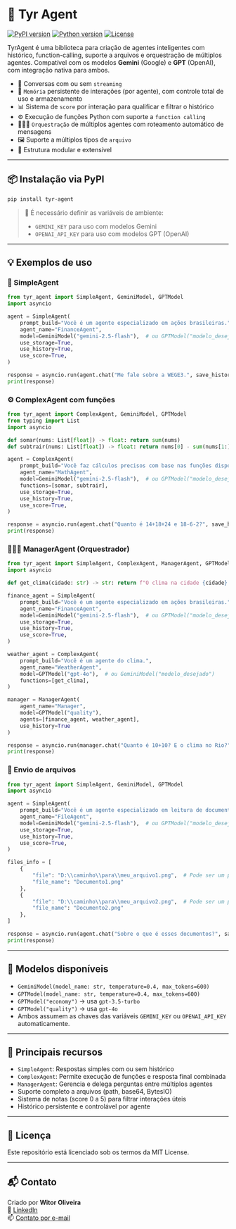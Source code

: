 # 🤖 Tyr Agent

[![PyPI version](https://badge.fury.io/py/tyr-agent.svg)](https://pypi.org/project/tyr-agent/)
[![Python version](https://img.shields.io/badge/python-3.10%2B-blue)](https://www.python.org/)
[![License](https://img.shields.io/badge/license-MIT-green.svg)](LICENSE)

TyrAgent é uma biblioteca para criação de agentes inteligentes com histórico, function-calling, suporte a arquivos e orquestração de múltiplos agentes. Compatível com os modelos **Gemini** (Google) e **GPT** (OpenAI), com integração nativa para ambos.

- 💬 Conversas com ou sem `streaming`
- 🧠 `Memória` persistente de interações (por agente), com controle total de uso e armazenamento
- 📊 Sistema de `score` por interação para qualificar e filtrar o histórico
- ⚙️ Execução de funções Python com suporte a `function calling`
- 🧑🏻‍💼 `Orquestração` de múltiplos agentes com roteamento automático de mensagens
- 🖼️ Suporte a múltiplos tipos de `arquivo`
- 🧩 Estrutura modular e extensível

---

## 📦 Instalação via PyPI

```bash
pip install tyr-agent
```

> 🔐 É necessário definir as variáveis de ambiente:
> - `GEMINI_KEY` para uso com modelos Gemini
> - `OPENAI_API_KEY` para uso com modelos GPT (OpenAI)

---

## 💡 Exemplos de uso

### 📘 SimpleAgent

```python
from tyr_agent import SimpleAgent, GeminiModel, GPTModel
import asyncio

agent = SimpleAgent(
    prompt_build="Você é um agente especializado em ações brasileiras.",
    agent_name="FinanceAgent",
    model=GeminiModel("gemini-2.5-flash"),  # ou GPTModel("modelo_desejado")
    use_storage=True,
    use_history=True,
    use_score=True,
)

response = asyncio.run(agent.chat("Me fale sobre a WEGE3.", save_history=True))
print(response)
```

### ⚙️ ComplexAgent com funções

```python
from tyr_agent import ComplexAgent, GeminiModel, GPTModel
from typing import List
import asyncio

def somar(nums: List[float]) -> float: return sum(nums)
def subtrair(nums: List[float]) -> float: return nums[0] - sum(nums[1:])

agent = ComplexAgent(
    prompt_build="Você faz cálculos precisos com base nas funções disponíveis.",
    agent_name="MathAgent",
    model=GeminiModel("gemini-2.5-flash"),  # ou GPTModel("modelo_desejado")
    functions=[somar, subtrair],
    use_storage=True,
    use_history=True,
    use_score=True,
)

response = asyncio.run(agent.chat("Quanto é 14+18+24 e 18-6-2?", save_history=True))
print(response)
```

### 🧑🏻‍💼 ManagerAgent (Orquestrador)

```python
from tyr_agent import SimpleAgent, ComplexAgent, ManagerAgent, GPTModel, GeminiModel
import asyncio

def get_clima(cidade: str) -> str: return f"O clima na cidade {cidade} é de 25ºC e esta ensolarado."

finance_agent = SimpleAgent(
    prompt_build="Você é um agente especializado em ações brasileiras.",
    agent_name="FinanceAgent",
    model=GeminiModel("gemini-2.5-flash"),  # ou GPTModel("modelo_desejado")
    use_storage=True,
    use_history=True,
    use_score=True,
)

weather_agent = ComplexAgent(
    prompt_build="Você é um agente do clima.",
    agent_name="WeatherAgent",
    model=GPTModel("gpt-4o"),  # ou GeminiModel("modelo_desejado")
    functions=[get_clima],
)

manager = ManagerAgent(
    agent_name="Manager",
    model=GPTModel("quality"),
    agents=[finance_agent, weather_agent],
    use_history=True
)

response = asyncio.run(manager.chat("Quanto é 10+10? E o clima no Rio?", save_history=True))
print(response)
```

### 📎 Envio de arquivos

```python
from tyr_agent import SimpleAgent, GeminiModel, GPTModel
import asyncio

agent = SimpleAgent(
    prompt_build="Você é um agente especializado em leitura de documentos.",
    agent_name="FileAgent",
    model=GeminiModel("gemini-2.5-flash"),  # ou GPTModel("modelo_desejado")
    use_storage=True,
    use_history=True,
    use_score=True,
)

files_info = [
    {
        "file": "D:\\caminho\\para\\meu_arquivo1.png",  # Pode ser um path, base64 ou BytesIO
        "file_name": "Documento1.png"
    },
    {
        "file": "D:\\caminho\\para\\meu_arquivo2.png",  # Pode ser um path, base64 ou BytesIO
        "file_name": "Documento2.png"
    },
]

response = asyncio.run(agent.chat("Sobre o que é esses documentos?", save_history=True, files=files_info))
print(response)
```

---

## 🔧 Modelos disponíveis

- `GeminiModel(model_name: str, temperature=0.4, max_tokens=600)`
- `GPTModel(model_name: str, temperature=0.4, max_tokens=600)`
- `GPTModel("economy")` → usa `gpt-3.5-turbo`
- `GPTModel("quality")` → usa `gpt-4o`
- Ambos assumem as chaves das variáveis `GEMINI_KEY` ou `OPENAI_API_KEY` automaticamente.

---

## 🧠 Principais recursos

- `SimpleAgent`: Respostas simples com ou sem histórico
- `ComplexAgent`: Permite execução de funções e resposta final combinada
- `ManagerAgent`: Gerencia e delega perguntas entre múltiplos agentes
- Suporte completo a arquivos (path, base64, BytesIO)
- Sistema de notas (score 0 a 5) para filtrar interações úteis
- Histórico persistente e controlável por agente

---

## 📄 Licença

Este repositório está licenciado sob os termos da MIT License.

---

## 📬 Contato

Criado por **Witor Oliveira**  
🔗 [LinkedIn](https://www.linkedin.com/in/witoroliveira/)  
📫 [Contato por e-mail](mailto:witoredson@gmail.com)